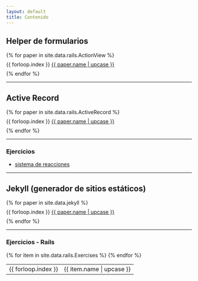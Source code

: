 ```yaml
---
layout: default
title: Contenido
---
```



## Helper de formularios

<ul style="list-style: none; padding: 0">
 {% for paper in site.data.rails.ActionView %}
 	<li style="margin: 8px 0">{{ forloop.index }} <a href="{{ paper.link }}">{{ paper.name | upcase }}</a></li>
 {% endfor %}	
</ul>

---

## Active Record

<ul style="list-style: none; padding: 0">
 {% for paper in site.data.rails.ActiveRecord %}
 	<li style="margin: 8px 0">{{ forloop.index }} <a href="{{ paper.link }}">{{ paper.name | upcase }}</a></li>
 {% endfor %}	
</ul>

---


### Ejercicios

- [sistema de reacciones](rails/ejercicios/relaciones-mucho-a-mucho-reacciones)

---

## Jekyll (generador de sitios estáticos)

<ul style="list-style: none; padding: 0">
 {% for paper in site.data.jekyll %}
 	<li style="margin: 8px 0">{{ forloop.index }} <a href="{{ paper.link }}">{{ paper.name | upcase }}</a></li>
 {% endfor %}	
</ul>

---

### Ejercicios - Rails

<table>
<tbody>
{% for item in site.data.rails.Exercises %}
 <tr onclick="window.open('{{ item.link }}', '_parent')" style="cursor:pointer">
 	<td>{{ forloop.index }}</td>
 	<td class="item">
  	 {{ item.name | upcase }}
 	</td>
 </tr>
{% endfor %}
</tbody>
</table>
